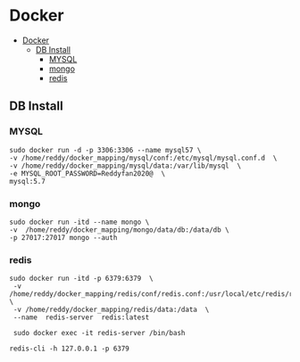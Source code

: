 # Docker

- [Docker](#docker)
  - [DB Install](#db-install)
    - [MYSQL](#mysql)
    - [mongo](#mongo)
    - [redis](#redis)

## DB Install



### MYSQL

```shell
sudo docker run -d -p 3306:3306 --name mysql57 \
-v /home/reddy/docker_mapping/mysql/conf:/etc/mysql/mysql.conf.d  \
-v /home/reddy/docker_mapping/mysql/data:/var/lib/mysql  \
-e MYSQL_ROOT_PASSWORD=Reddyfan2020@  \
mysql:5.7
```



### mongo

```shell
sudo docker run -itd --name mongo \
-v  /home/reddy/docker_mapping/mongo/data/db:/data/db \
-p 27017:27017 mongo --auth
```



### redis

~~~shell
sudo docker run -itd -p 6379:6379  \
 -v /home/reddy/docker_mapping/redis/conf/redis.conf:/usr/local/etc/redis/redis.conf \
 -v /home/reddy/docker_mapping/redis/data:/data  \
 --name  redis-server  redis:latest
~~~



```
 sudo docker exec -it redis-server /bin/bash
```

```
redis-cli -h 127.0.0.1 -p 6379
```

